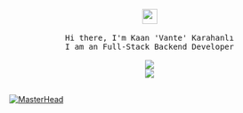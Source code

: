 <p align="center">
  <img src="https://user-images.githubusercontent.com/5679180/79618120-0daffb80-80be-11ea-819e-d2b0fa904d07.gif" width="27px">
 <br><br>
  <samp>
    Hi there, I'm Kaan 'Vante' Karahanlı <br>
    I am an Full-Stack Backend Developer <br>
    <br><img src="https://count.getloli.com/get/@:vante-dev?theme=asoul">
    <br><img src="https://lanyard.cnrad.dev/api/155545251866607616?hideActivity=true">
    <br><br>
  </samp>
</p>


<a href="https://vante.dev/" target="_blank"><img src="https://media.discordapp.net/attachments/1083102196054364331/1120840787844935690/KaanProfile.png" alt="MasterHead" style="max-width: 100%;"></a>
﻿
#
